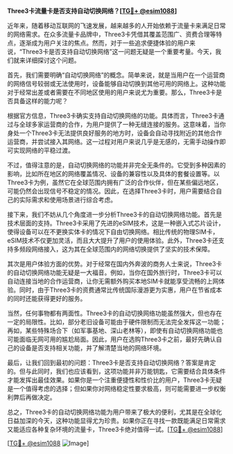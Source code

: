 **Three3卡流量卡是否支持自动切换网络？[[TG💪+ @esim1088](https://t.me/s/esim1088)]**

近年来，随着移动互联网的飞速发展，越来越多的人开始依赖于流量卡来满足日常的网络需求。在众多流量卡品牌中，Three3卡凭借其覆盖范围广、资费合理等特点，逐渐成为用户关注的焦点。然而，对于一些追求便捷体验的用户来说，“Three3卡是否支持自动切换网络”这一问题无疑是一个重要考量。今天，我们就来详细探讨这个问题。

首先，我们需要明确“自动切换网络”的概念。简单来说，就是当用户在一个运营商的网络信号较弱或无法使用时，设备能够自动切换到其他可用的网络上。这种功能对于经常出差或者需要在不同地区使用的用户来说尤为重要。那么，Three3卡是否具备这样的能力呢？

根据官方信息，Three3卡确实支持自动切换网络的功能。具体而言，Three3卡通过与全球多家运营商的合作，为用户提供了一种无缝连接的服务。这意味着，当你身处一个Three3卡无法提供良好服务的地方时，设备会自动寻找附近的其他合作运营商，并尝试接入其网络。这一过程对用户来说几乎是无感的，无需手动操作即可实现网络的平稳过渡。

不过，值得注意的是，自动切换网络的功能并非完全无条件的。它受到多种因素的影响，比如所在地区的网络覆盖情况、设备的兼容性以及具体的套餐设置等。以Three3卡为例，虽然它在全球范围内拥有广泛的合作伙伴，但在某些偏远地区，可能仍然会出现信号不稳定的情况。因此，在选择Three3卡时，用户需要结合自己的实际需求和使用场景进行综合考虑。

接下来，我们不妨从几个角度进一步分析Three3卡的自动切换网络功能。首先是技术层面的支持。Three3卡采用了先进的eSIM技术，这是一种嵌入式芯片设计，使得设备可以在不更换实体卡的情况下自由切换网络。相比传统的物理SIM卡，eSIM技术不仅更加灵活，而且大大提升了用户的使用体验。此外，Three3卡还支持多频段网络接入，这为其在全球范围内的网络切换提供了坚实的技术保障。

其次是用户体验方面的优势。对于经常在国内外奔波的商务人士来说，Three3卡的自动切换网络功能无疑是一大福音。例如，当你在国外旅行时，Three3卡可以自动连接当地的合作运营商，让你无需额外购买本地SIM卡就能享受流畅的上网体验。同时，由于Three3卡的资费通常比传统国际漫游更为实惠，用户在节省成本的同时还能获得更好的服务。

当然，任何事物都有两面性。Three3卡的自动切换网络功能虽然强大，但也存在一定的局限性。比如，部分老旧设备可能由于硬件限制而无法完全发挥这一功能；再如，某些特殊场合下（如军事基地、深山老林等），即使有自动切换网络功能也可能面临无网可用的尴尬局面。因此，用户在选购Three3卡之前，最好先确认自己的设备是否支持相关功能，并了解清楚当地的网络环境。

最后，让我们回到最初的问题：Three3卡是否支持自动切换网络？答案是肯定的。但与此同时，我们也应该看到，这项功能并非万能钥匙，它需要结合具体条件才能发挥出最佳效果。如果你是一个注重便捷性和性价比的用户，Three3卡无疑是一个值得考虑的选择；但如果你对网络稳定性要求极高，则可能需要进一步权衡利弊后再做决定。

总之，Three3卡的自动切换网络功能为用户带来了极大的便利，尤其是在全球化日益加深的今天，这种功能显得尤为珍贵。如果你正在寻找一款既能满足日常需求又能适应各种复杂环境的流量卡，Three3卡绝对值得一试。[[TG💪+ @esim1088](https://t.me/s/esim1088)]

[[TG💪+ @esim1088](https://t.me/s/esim1088) ![Image](https://i.postimg.cc/4NQfJmqS/Snipaste-2025-05-13-00-14-12.png)]
